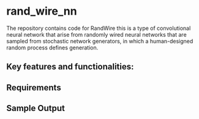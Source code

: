 # rand_wire_nn
The repository contains code for RandWire this is a type of convolutional neural network that arise from randomly wired neural networks that are sampled from stochastic network generators, in which a human-designed random process defines generation.

## Key features and functionalities:

## Requirements 

## Sample Output
